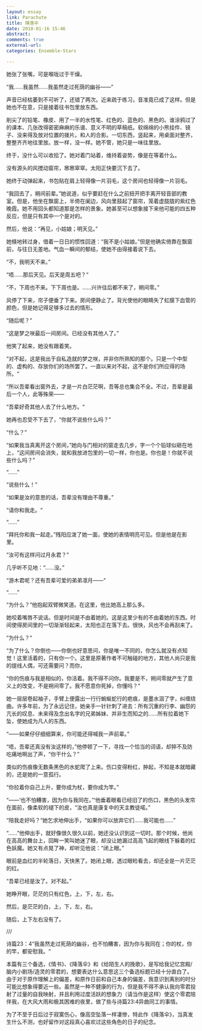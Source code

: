 ```yaml
---
layout: essay
link: Parachute 
title: 降落伞
date: 2018-01-16 15:46
abstract: 
comments: true
external-url:
categories: Ensemble-Stars

---
```


她张了张嘴，可是喉咙过于干燥。<br>

“我……我虽然……我虽然走过死荫的幽谷——”<br>

声音已经枯萎到不可听了，还错了两次。近来疏于练习，音准竟已成了这样。但是她也不在意，只是接着往书包里放东西。<br>

削尖了的铅笔、橡皮、用了一半的水性笔、红色的、蓝色的、黑色的。谁涂鸦过了的课本、几张改得密密麻麻的乐谱、意义不明的草稿纸。软绵绵的小熊挂件、镜子、没来得及放对位置的拨片。和人的合影。一切东西，竖起来，用桌面对整齐，整整齐齐地往里放。放一样，没一样。她不管，她只是一味往里放。<br>

终于，没什么可以收拾了。她对着门站着，维持着姿势，像是在等着什么。<br>

没有源头的风搅动窗帘，窸窸窣窣。太阳正快要沉下去了。<br>

她终于动弹起来，书包贴在肩上轻得像一片羽毛，这个房间也轻得像一片羽毛。<br>

“我回去了，朔间前辈。”她说道，似乎要赶在什么之前扭开把手离开轻音部的教室。但是，他坐在飘窗上，半倚在阑边，风向里鼓起了窗帘，笼着虚胧胧的紫红色晚霞。她不用回头都知道那是怎样的景象。她甚至可以想象接下来他可能的四五种反应，但是只有其中一个是对的。<br>

然后，他说：“再见，小姑娘；明天见。”<br>

她倏地转过身，借着一日日的惯性回道：“我不是小姑娘。”但是他确实倚靠在飘窗前，与往日无差地。气血一瞬间的郁结，使她不由得接着说下去。<br>

“不，我明天不来。”<br>

“唔……那后天见。后天是周五吧？“<br>

“不，下周也不来。下下周也是。……兴许往后都不来了，朔间零。”<br>

风停了下来，帘子便垂了下来。房间便静止了。背光使他的眼睛失了虹膜下血管的颜色，但是她记得足够多过去的情形。<br>

“随后呢？”<br>

“这是梦之咲最后一间房间。已经没有其他人了。”<br>

他笑了起来，她没有跟着笑。<br>

“对不起，这是我出于自私造就的梦之咲，并非你所熟知的那个。只是一个中型的、虚构的、存放你们的场所罢了。一直以来对不起，这不是你们所应得的场所。“<br>

“所以吾辈看出窗外去，才是一片白茫茫啊，吾等总也集合不全。不过，吾辈是最后一个人，此等殊荣——<br>

“吾辈好奇其他人去了什么地方。“<br>

她再也忍受不下去了，“你就不说些什么吗？”<br>

“什么？”<br>

“如果我当真离开这个房间，”她向与门相对的窗走去几步，字一个个铅球似砸在地上，“这间房间会消失，就和我放进包里的一切一样，你也是。你也是！你就不说些什么吗？”<br>

“……”<br>

“说些什么！”<br>

“如果是汝的意思的话，吾辈没有理由不尊重。”<br>

“请你和我走。“<br>

“……”<br>

“拜托你和我一起走。”残阳应泼了她一面，使她的表情明亮可见。但是他是在影里。<br>

“汝可有这样问过月永君？"<br>

几乎听不见地：“……没。”<br>

“游木君呢？还有吾辈可爱的弟弟凛月——“<br>

“……”<br>

“为什么？”他抱起双臂微笑道。在这里，他比她高上那么多。<br>

她咬着嘴唇不说话。但是时间是不由着她的。这是这里少有的不由着她的东西。时间使得房间里的一切渐渐轻起来，太阳也正在落下去。很快，风也不会再刮来了。<br>

“为什么？“<br>

“为了什么？你倒也——你倒也好意思问，你是唯一不同的，你怎么就没有点知觉！这里活着的，只有你一个。这里是原著作者不可触碰的地方，其他人尚只是我的提线人偶，可还需要问？而你，<br>

“你的伤痕与我是相似的，你活着。我不得不问你。我要是不，朔间零就产生了意义上的改变，不是朔间零了。我不愿意你死掉，你懂吗？“<br>

她一层层卷起袖子，手臂上便露出一行行蜿蜒蛇行的疤痕，是墨水洇了字，纠缠绕曲。许多年前，为了永远记住，她亲手一针针刺了进去：所有沉重的行李、幽怨的亢长的叹息、未来得及念出名字的兄弟姊妹、并非生而知之的……所有拉着她下坠，使她成为凡人的东西。<br>

“——如果仔仔细细算来，你可能还得喊我一声前辈。”<br>

“唔，吾辈还真没有汝这样的，”他停顿了一下，寻找一个恰当的词语，却猝不及防吃痛地啊出了声，“你干什么？”<br>

类似的伤痕像无数条黑色的水蛇爬了上来。伤口变得粉红，肿起，不知是本就暗藏的，还是她的一意孤行。<br>

“你拉着你自己上升，要你成为杖，要你成为竿。”<br>

“——‘也不怕糟害，因为你与我同在。’“他垂着眼看已经旧了的伤口，黑色的头发帘在面前，像柔软的褪下的皮，“汝也真是康复中的天主教徒喏。”<br>

“陪我走好吗？“她乞求地伸出手，“如果你可以放弃它们……我可能也……”<br>

“……”他伸出手，就好像很久很久以前，她还没认识到这一切时。那个时候，他尚在高高的舞台上，回眸一笑叫她迷了眼，却没让她漏过高高飞起的眼线下躲着的红色妖魔。她又有点晃了神，却听见他说：“闭上眼。”<br>

眼前是血红的半轮落日，天快黑了。她闭上眼，透过眼睑看去，却还全是一片茫茫的红。<br>

“吾辈已经是汝了。对不起。”<br>

她睁开眼，茫茫的只有红色，上，下，左，右。<br>

然后，是茫茫的白，上，下，左，右。<br>

随后，上下左右没有了。<br>

///<br>

诗篇23：4“我虽然走过死荫的幽谷，也不怕糟害，因为你与我同在；你的杖，你的竿，都安慰我。“<br>

本篇有三个备选，《情书》、《降落伞》和《给陌生人的挽歌》，是写给我记忆宫殿/脑内小剧场/造灵的零君的，想要表达什么意思这三个备选标题已经十分直白了。由于对于原作理解上的偏差，和原作日前和自己本身的偏差，我意识到离别的时分可能比想象得要近一些。虽然是一种不健康的行为，但是我不得不承认我向零君投射了过量的自我映射，并且利用过度活跃的想象力（请当作是这样）使这个零君陪伴我，在大风大雨和极其困难的夜里，做了些与诗篇23:4异曲同工的事情。<br>

为了不至于日后过于寂寞伤心，像高空坠落一样凄惨，特此作《降落伞》，当真发生什么不测，也好留作对这段真心喜欢过这些角色的日子的纪念。<br>